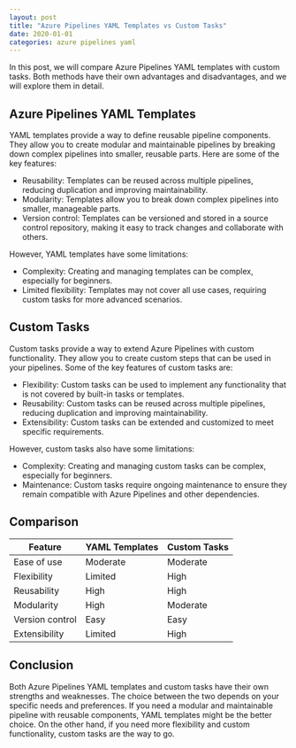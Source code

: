 ```yaml
---
layout: post
title: "Azure Pipelines YAML Templates vs Custom Tasks"
date: 2020-01-01
categories: azure pipelines yaml
---
```


In this post, we will compare Azure Pipelines YAML templates with custom tasks. Both methods have their own advantages and disadvantages, and we will explore them in detail.

## Azure Pipelines YAML Templates

YAML templates provide a way to define reusable pipeline components. They allow you to create modular and maintainable pipelines by breaking down complex pipelines into smaller, reusable parts. Here are some of the key features:

- Reusability: Templates can be reused across multiple pipelines, reducing duplication and improving maintainability.
- Modularity: Templates allow you to break down complex pipelines into smaller, manageable parts.
- Version control: Templates can be versioned and stored in a source control repository, making it easy to track changes and collaborate with others.

However, YAML templates have some limitations:

- Complexity: Creating and managing templates can be complex, especially for beginners.
- Limited flexibility: Templates may not cover all use cases, requiring custom tasks for more advanced scenarios.

## Custom Tasks

Custom tasks provide a way to extend Azure Pipelines with custom functionality. They allow you to create custom steps that can be used in your pipelines. Some of the key features of custom tasks are:

- Flexibility: Custom tasks can be used to implement any functionality that is not covered by built-in tasks or templates.
- Reusability: Custom tasks can be reused across multiple pipelines, reducing duplication and improving maintainability.
- Extensibility: Custom tasks can be extended and customized to meet specific requirements.

However, custom tasks also have some limitations:

- Complexity: Creating and managing custom tasks can be complex, especially for beginners.
- Maintenance: Custom tasks require ongoing maintenance to ensure they remain compatible with Azure Pipelines and other dependencies.

## Comparison

| Feature                  | YAML Templates         | Custom Tasks           |
|--------------------------|------------------------|------------------------|
| Ease of use              | Moderate               | Moderate               |
| Flexibility              | Limited                | High                   |
| Reusability              | High                   | High                   |
| Modularity               | High                   | Moderate               |
| Version control          | Easy                   | Easy                   |
| Extensibility            | Limited                | High                   |

## Conclusion

Both Azure Pipelines YAML templates and custom tasks have their own strengths and weaknesses. The choice between the two depends on your specific needs and preferences. If you need a modular and maintainable pipeline with reusable components, YAML templates might be the better choice. On the other hand, if you need more flexibility and custom functionality, custom tasks are the way to go.
